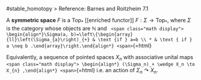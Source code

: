 












\#stable_homotopy \> Reference: Barnes and Roitzheim 7.1

A **symmetric space** $F$ is a ${\mathsf{Top}}_*$ \[\[enriched functor\]\] $F: \Sigma \to {\mathsf{Top}}_*$, where $\Sigma$ is the category whose objects are ${\mathbb{N}}$ and `
<span class="math display">
\begin{align*}\Sigma(a, b)=\left\{\begin{array}{ll}\left(\Sigma_{a}\right)_{+} & \text {if } a=b \\ * & \text { if } a \neq b .\end{array}\right.\end{align*}
<span>`{=html}

Equivalently, a sequence of pointed spaces $X_n$ with associative unital maps `
<span class="math display">
\begin{align*}
(\Sigma_n)_+ \wedge X_n \to X_{n}
,\end{align*}
<span>`{=html} i.e. an action of $\Sigma_n \curvearrowright X_n$.
